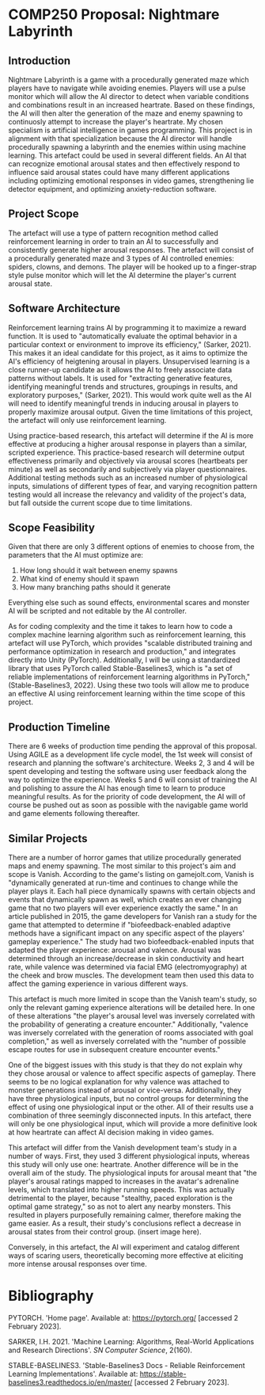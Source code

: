 # COMP250 Proposal: Nightmare Labyrinth

## Introduction
Nightmare Labyrinth is a game with a procedurally generated maze which players have to navigate while avoiding enemies. Players will use a pulse monitor which will allow the AI director to detect when variable conditions and combinations result in an increased heartrate. Based on these findings, the AI will then alter the generation of the maze and enemy spawning to continuosly attempt to increase the player's heartrate. My chosen specialism is artificial intelligence in games programming. This project is in alignment with that specialization because the AI director will handle procedurally spawning a labyrinth and the enemies within using machine learning. This artefact could be used in several different fields. An AI that can recognize emotional arousal states and then effectively respond to influence said arousal states could have many different applications including optimizing emotional responses in video games, strengthening lie detector equipment, and optimizing anxiety-reduction software.

## Project Scope

The artefact will use a type of pattern recognition method called reinforcement learning in order to train an AI to successfully and consistently generate higher arousal responses. The artefact will consist of a procedurally generated maze and 3 types of AI controlled enemies: spiders, clowns, and demons. The player will be hooked up to a finger-strap style pulse monitor which will let the AI determine the player's current arousal state.

## Software Architecture

Reinforcement learning trains AI by programming it to maximize a reward function. It is used to "automatically evaluate the optimal behavior in a particular context or environment to improve its efficiency," (Sarker, 2021). This makes it an ideal candidate for this project, as it aims to optimize the AI's efficiency of heigtening arousal in players. Unsupervised learning is a close runner-up candidate as it allows the AI to freely associate data patterns without labels. It is used for "extracting generative features, identifying meaningful trends and structures, groupings in results, and exploratory purposes," (Sarker, 2021). This would work quite well as the AI will need to identify meaningful trends in inducing arousal in players to properly maximize arousal output. Given the time limitations of this project, the artefact will only use reinforcement learning.

Using practice-based research, this artefact will determine if the AI is more effective at producing a higher arousal response in players than a similar, scripted experience. This practice-based research will determine output effectiveness primarily and objectively via arousal scores (heartbeats per minute) as well as secondarily and subjectively via player questionnaires. Additional testing methods such as an increased number of physiological inputs, simulations of different types of fear, and varying recognition pattern testing would all increase the relevancy and validity of the project's data, but fall outside the current scope due to time limitations.

## Scope Feasibility
Given that there are only 3 different options of enemies to choose from, the parameters that the AI must optimize are:

1. How long should it wait between enemy spawns
2. What kind of enemy should it spawn
3. How many branching paths should it generate

Everything else such as sound effects, environmental scares and monster AI will be scripted and not editable by the AI controller.

As for coding complexity and the time it takes to learn how to code a complex machine learning algorithm such as reinforcement learning, this artefact will use PyTorch, which provides "scalable distributed training and performance optimization in research and production," and integrates directly into Unity (PyTorch). Additionally, I will be using a standardized library that uses PyTorch called Stable-Baselines3, which is "a set of reliable implementations of reinforcement learning algorithms in PyTorch," (Stable-Baselines3, 2022). Using these two tools will allow me to produce an effective AI using reinforcement learning within the time scope of this project.

## Production Timeline

There are 6 weeks of production time pending the approval of this proposal. Using AGILE as a development life cycle model, the 1st week will consist of research and planning the software's architecture. Weeks 2, 3 and 4 will be spent developing and testing the software using user feedback along the way to optimize the experience. Weeks 5 and 6 will consist of training the AI and polishing to assure the AI has enough time to learn to produce meaningful results. As for the priority of code development, the AI will of course be pushed out as soon as possible with the navigable game world and game elements following thereafter.

## Similar Projects

There are a number of horror games that utilize procedurally generated maps and enemy spawning. The most similar to this project's aim and scope is Vanish. According to the game's listing on gamejolt.com, Vanish is "dynamically generated at run-time and continues to change while the player plays it. Each hall piece dynamically spawns with certain objects and events that dynamically spawn as well, which creates an ever changing game that no two players will ever experience exactly the same." In an article published in 2015, the game developers for Vanish ran a study for the game that attempted to determine if "biofeedback-enabled adaptive methods have a significant impact on any specific aspect of the players' gameplay experience." The study had two biofeedback-enabled inputs that adapted the player experience: arousal and valence. Arousal was determined through an increase/decrease in skin conductivity and heart rate, while valence was determined via facial EMG (electromyography) at the cheek and brow muscles. The development team then used this data to affect the gaming experience in various different ways. 

This artefact is much more limited in scope than the Vanish team's study, so only the relevant gaming experience alterations will be detailed here. In one of these alterations "the player's arousal level was inversely correlated with the probability of generating a creature encounter." Additionally, "valence was inversely correlated with the generation of rooms associated with goal completion," as well as inversely correlated with the "number of possible escape routes for use in subsequent creature encounter events." 

One of the biggest issues with this study is that they do not explain why they chose arousal or valence to affect specific aspects of gameplay. There seems to be no logical explanation for why valence was attached to monster generations instead of arousal or vice-versa. Additionally, they have three physiological inputs, but no control groups for determining the effect of using one physiological input or the other. All of their results use a combination of three seemingly disconnected inputs. In this artefact, there will only be one physiological input, which will provide a more definitive look at how heartrate can affect AI decision making in video games. 

This artefact will differ from the Vanish development team's study in a number of ways. First, they used 3 different physiological inputs, whereas this study will only use one: heartrate. Another difference will be in the overall aim of the study. The physiological inputs for arousal meant that "the player's arousal ratings mapped to increases in the avatar's adrenaline levels, which translated into higher running speeds. This was actually detrimental to the player, because "stealthy, paced exploration is the optimal game strategy," so as not to alert any nearby monsters. This resulted in players purposefully remaining calmer, therefore making the game easier. As a result, their study's conclusions reflect a decrease in arousal states from their control group. (insert image here).

Conversely, in this artefact, the AI will experiment and catalog different ways of scaring users, theoretically becoming more effective at eliciting more intense arousal responses over time.

# Bibliography

PYTORCH. 'Home page'. Available at: https://pytorch.org/ [accessed 2 February 2023].

SARKER, I.H. 2021. 'Machine Learning: Algorithms, Real-World Applications and Research Directions'. *SN Computer Science*, 2(160).

STABLE-BASELINES3. 'Stable-Baselines3 Docs - Reliable Reinforcement Learning Implementations'. Available at: https://stable-baselines3.readthedocs.io/en/master/ [accessed 2 February 2023].
